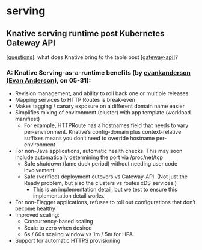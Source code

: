 # serving

## Knative serving runtime post Kubernetes Gateway API
[[questions]]: what does Knative bring to the table post [[gateway-api]]?

### A: Knative Serving-as-a-runtime benefits (by [evankanderson (Evan Anderson)](https://github.com/evankanderson), on 05-31):
- Revision management, and ability to roll back one or multiple releases.
- Mapping services to HTTP Routes is break-even
- Makes tagging / canary exposure on a different domain name easier
- Simplifies mixing of environment (cluster) with app template (workload manifiest)
  - For example, HTTPRoute has a hostnames field that needs to vary per-environment. Knative’s config-domain plus context-relative suffixes means you don’t need to override hostname per-environment
- For non-Java applications, automatic health checks. This may soon include automatically determining the port via /proc/net/tcp
  - Safe shutdown (lame duck period) without needing user code involvement
  - Safe (verified) deployment cutovers vs Gateway-API. (Not just the Ready problem, but also the clusters vs routes xDS services.)
    - This is an implementation detail, but we test to ensure this implementation detail works.
- For non-Flagger applications, refuses to roll out configurations that don’t become healthy
- Improved scaling:
  - Concurrency-based scaling
  - Scale to zero when desired
  - 6s / 60s scaling window vs 1m / 5m for HPA.
- Support for automatic HTTPS provisioning






[//begin]: # "Autogenerated link references for markdown compatibility"
[questions]: ../contributions/questions.md "questions"
[gateway-api]: ../kubernetes/gateway-api.md "Kubernetes Gateway API"
[//end]: # "Autogenerated link references"